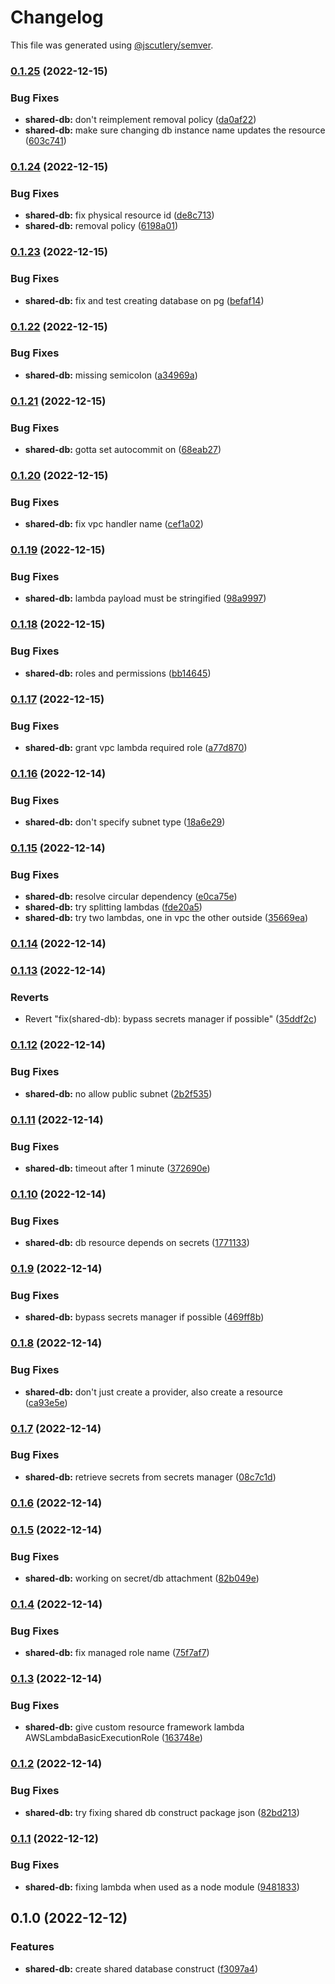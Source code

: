 # Changelog

This file was generated using [@jscutlery/semver](https://github.com/jscutlery/semver).

### [0.1.25](https://github.com/justicointeractive/ji-constructs/compare/cdk-shared-database-0.1.24...cdk-shared-database-0.1.25) (2022-12-15)


### Bug Fixes

* **shared-db:** don't reimplement removal policy ([da0af22](https://github.com/justicointeractive/ji-constructs/commit/da0af22238ceb220df98c7d66f1a1f9b1120559f))
* **shared-db:** make sure changing db instance name updates the resource ([603c741](https://github.com/justicointeractive/ji-constructs/commit/603c741078129c39be4fc9b196554de0c23c01f6))

### [0.1.24](https://github.com/justicointeractive/ji-constructs/compare/cdk-shared-database-0.1.23...cdk-shared-database-0.1.24) (2022-12-15)


### Bug Fixes

* **shared-db:** fix physical resource id ([de8c713](https://github.com/justicointeractive/ji-constructs/commit/de8c71395c057fce536d1e87596e53c23c54210b))
* **shared-db:** removal policy ([6198a01](https://github.com/justicointeractive/ji-constructs/commit/6198a0124987cdf8c3747917c6945618edfd3ff9))

### [0.1.23](https://github.com/justicointeractive/ji-constructs/compare/cdk-shared-database-0.1.22...cdk-shared-database-0.1.23) (2022-12-15)


### Bug Fixes

* **shared-db:** fix and test creating database on pg ([befaf14](https://github.com/justicointeractive/ji-constructs/commit/befaf141661ae95d513149d560cc9720c6720732))

### [0.1.22](https://github.com/justicointeractive/ji-constructs/compare/cdk-shared-database-0.1.21...cdk-shared-database-0.1.22) (2022-12-15)


### Bug Fixes

* **shared-db:** missing semicolon ([a34969a](https://github.com/justicointeractive/ji-constructs/commit/a34969ac76538093c35602b88b8b4ea1c6f42e3e))

### [0.1.21](https://github.com/justicointeractive/ji-constructs/compare/cdk-shared-database-0.1.20...cdk-shared-database-0.1.21) (2022-12-15)


### Bug Fixes

* **shared-db:** gotta set autocommit on ([68eab27](https://github.com/justicointeractive/ji-constructs/commit/68eab27ed36c13d8e8dc84aa0933642d815a2eba))

### [0.1.20](https://github.com/justicointeractive/ji-constructs/compare/cdk-shared-database-0.1.19...cdk-shared-database-0.1.20) (2022-12-15)


### Bug Fixes

* **shared-db:** fix vpc handler name ([cef1a02](https://github.com/justicointeractive/ji-constructs/commit/cef1a020f076e8115644f4930c655db0669ac48f))

### [0.1.19](https://github.com/justicointeractive/ji-constructs/compare/cdk-shared-database-0.1.18...cdk-shared-database-0.1.19) (2022-12-15)


### Bug Fixes

* **shared-db:** lambda payload must be stringified ([98a9997](https://github.com/justicointeractive/ji-constructs/commit/98a999767dbb27b2cc24fc3325fd70449313427a))

### [0.1.18](https://github.com/justicointeractive/ji-constructs/compare/cdk-shared-database-0.1.17...cdk-shared-database-0.1.18) (2022-12-15)


### Bug Fixes

* **shared-db:** roles and permissions ([bb14645](https://github.com/justicointeractive/ji-constructs/commit/bb14645c5c495110a4b00ca8e50f656683b6fc6a))

### [0.1.17](https://github.com/justicointeractive/ji-constructs/compare/cdk-shared-database-0.1.16...cdk-shared-database-0.1.17) (2022-12-15)


### Bug Fixes

* **shared-db:** grant vpc lambda required role ([a77d870](https://github.com/justicointeractive/ji-constructs/commit/a77d870ddba2cdc99ff21e1de2dbdda018a24dc7))

### [0.1.16](https://github.com/justicointeractive/ji-constructs/compare/cdk-shared-database-0.1.15...cdk-shared-database-0.1.16) (2022-12-14)


### Bug Fixes

* **shared-db:** don't specify subnet type ([18a6e29](https://github.com/justicointeractive/ji-constructs/commit/18a6e297e358a323b1c24144d656e3d49e5f36f8))

### [0.1.15](https://github.com/justicointeractive/ji-constructs/compare/cdk-shared-database-0.1.14...cdk-shared-database-0.1.15) (2022-12-14)


### Bug Fixes

* **shared-db:** resolve circular dependency ([e0ca75e](https://github.com/justicointeractive/ji-constructs/commit/e0ca75e82ef62c2ec88f2d04e05fdbc0fa1ad6a5))
* **shared-db:** try splitting lambdas ([fde20a5](https://github.com/justicointeractive/ji-constructs/commit/fde20a5a7ca3c0d5d64a443da0fe8eebdcbe6c6a))
* **shared-db:** try two lambdas, one in vpc the other outside ([35669ea](https://github.com/justicointeractive/ji-constructs/commit/35669ea46660bf74282fb67e5cf8c3583eef9f94))

### [0.1.14](https://github.com/justicointeractive/ji-constructs/compare/cdk-shared-database-0.1.13...cdk-shared-database-0.1.14) (2022-12-14)

### [0.1.13](https://github.com/justicointeractive/ji-constructs/compare/cdk-shared-database-0.1.12...cdk-shared-database-0.1.13) (2022-12-14)


### Reverts

* Revert "fix(shared-db): bypass secrets manager if possible" ([35ddf2c](https://github.com/justicointeractive/ji-constructs/commit/35ddf2c046e7e8eb9be95ec9330e8ff1a8a01ed5))

### [0.1.12](https://github.com/justicointeractive/ji-constructs/compare/cdk-shared-database-0.1.11...cdk-shared-database-0.1.12) (2022-12-14)


### Bug Fixes

* **shared-db:** no allow public subnet ([2b2f535](https://github.com/justicointeractive/ji-constructs/commit/2b2f5359fe5f9934c08a0897a359f165f1686e08))

### [0.1.11](https://github.com/justicointeractive/ji-constructs/compare/cdk-shared-database-0.1.10...cdk-shared-database-0.1.11) (2022-12-14)


### Bug Fixes

* **shared-db:** timeout after 1 minute ([372690e](https://github.com/justicointeractive/ji-constructs/commit/372690e792450ae664230dd375418abb19572dd4))

### [0.1.10](https://github.com/justicointeractive/ji-constructs/compare/cdk-shared-database-0.1.9...cdk-shared-database-0.1.10) (2022-12-14)


### Bug Fixes

* **shared-db:** db resource depends on secrets ([1771133](https://github.com/justicointeractive/ji-constructs/commit/1771133cb5f1521a8a3b2c34299f3da3265822c5))

### [0.1.9](https://github.com/justicointeractive/ji-constructs/compare/cdk-shared-database-0.1.8...cdk-shared-database-0.1.9) (2022-12-14)


### Bug Fixes

* **shared-db:** bypass secrets manager if possible ([469ff8b](https://github.com/justicointeractive/ji-constructs/commit/469ff8b451e878120435027a075d6e314018f274))

### [0.1.8](https://github.com/justicointeractive/ji-constructs/compare/cdk-shared-database-0.1.7...cdk-shared-database-0.1.8) (2022-12-14)


### Bug Fixes

* **shared-db:** don't just create a provider, also create a resource ([ca93e5e](https://github.com/justicointeractive/ji-constructs/commit/ca93e5e396b6118afc5fc1819c889eaa4332c658))

### [0.1.7](https://github.com/justicointeractive/ji-constructs/compare/cdk-shared-database-0.1.6...cdk-shared-database-0.1.7) (2022-12-14)


### Bug Fixes

* **shared-db:** retrieve secrets from secrets manager ([08c7c1d](https://github.com/justicointeractive/ji-constructs/commit/08c7c1d556381e0a8568b91006ba0b3bb6906269))

### [0.1.6](https://github.com/justicointeractive/ji-constructs/compare/cdk-shared-database-0.1.5...cdk-shared-database-0.1.6) (2022-12-14)

### [0.1.5](https://github.com/justicointeractive/ji-constructs/compare/cdk-shared-database-0.1.4...cdk-shared-database-0.1.5) (2022-12-14)


### Bug Fixes

* **shared-db:** working on secret/db attachment ([82b049e](https://github.com/justicointeractive/ji-constructs/commit/82b049e9ddd3659ac22460df2eacab0352699f0e))

### [0.1.4](https://github.com/justicointeractive/ji-constructs/compare/cdk-shared-database-0.1.3...cdk-shared-database-0.1.4) (2022-12-14)


### Bug Fixes

* **shared-db:** fix managed role name ([75f7af7](https://github.com/justicointeractive/ji-constructs/commit/75f7af7d27b3d9e52ab181f763c045c8571074a9))

### [0.1.3](https://github.com/justicointeractive/ji-constructs/compare/cdk-shared-database-0.1.2...cdk-shared-database-0.1.3) (2022-12-14)


### Bug Fixes

* **shared-db:** give custom resource framework lambda AWSLambdaBasicExecutionRole ([163748e](https://github.com/justicointeractive/ji-constructs/commit/163748e3192d68561b777fd2dab03c04c4ace5bf))

### [0.1.2](https://github.com/justicointeractive/ji-constructs/compare/cdk-shared-database-0.1.1...cdk-shared-database-0.1.2) (2022-12-14)


### Bug Fixes

* **shared-db:** try fixing shared db construct package json ([82bd213](https://github.com/justicointeractive/ji-constructs/commit/82bd213e0b8c0dc4b138fe9a64e5e953ee635101))

### [0.1.1](https://github.com/justicointeractive/ji-constructs/compare/cdk-shared-database-0.1.0...cdk-shared-database-0.1.1) (2022-12-12)


### Bug Fixes

* **shared-db:** fixing lambda when used as a node module ([9481833](https://github.com/justicointeractive/ji-constructs/commit/9481833ea2bba1f74c0b3236d99cfdcfb937ed94))

## 0.1.0 (2022-12-12)


### Features

* **shared-db:** create shared database construct ([f3097a4](https://github.com/justicointeractive/ji-constructs/commit/f3097a473e6a7bf0a1b689639fc4f0c2d15f6333))
